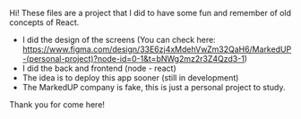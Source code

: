 Hi! These files are a project that I did to have some fun and remember of old concepts of React.

- I did the design of the screens (You can check here: https://www.figma.com/design/33E6zj4xMdehVwZm32QaH6/MarkedUP-(personal-project)?node-id=0-1&t=bNWg2mz2r3Z4Qzd3-1)
- I did the back and frontend (node - react)
- The idea is to deploy this app sooner (still in development)
- The MarkedUP company is fake, this is just a personal project to study.

Thank you for come here!
